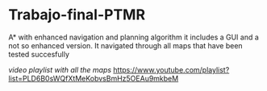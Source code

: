 # Trabajo-final-PTMR
A* with enhanced navigation and planning algorithm it includes a GUI and a not so enhanced version. It navigated through all maps that have been tested succesfully

*video playlist with all the maps*
https://www.youtube.com/playlist?list=PLD6B0sWQfXtMeKobvsBmHz5OEAu9mkbeM

